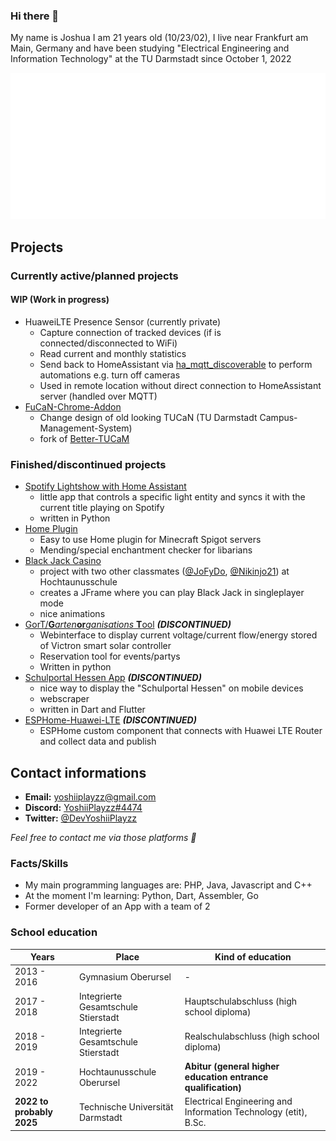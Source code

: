 ### Hi there 👋
My name is Joshua
I am 21 years old (10/23/02),
I live near Frankfurt am Main, Germany and have been studying "Electrical Engineering and Information Technology" at the TU Darmstadt since October 1, 2022

![Metrics](https://github.com/YoshiiPlayzz/YoshiiPlayzz/blob/main/metrics.classic.svg)

## Projects


### Currently active/planned projects


#### __WIP__ (Work in progress)
* HuaweiLTE Presence Sensor (currently private)
  * Capture connection of tracked devices (if is connected/disconnected to WiFi)
  * Read current and monthly statistics
  * Send back to HomeAssistant via [ha_mqtt_discoverable](https://github.com/unixorn/ha-mqtt-discoverable) to perform automations e.g. turn off cameras
  * Used in remote location without direct connection to HomeAssistant server (handled over MQTT)
* [FuCaN-Chrome-Addon](https://github.com/YoshiiPlayzz/FUCaN-Chromium-Addon)
  * Change design of old looking TUCaN (TU Darmstadt Campus-Management-System)
  * fork of [Better-TUCaM](https://github.com/JonasEmrich/Better-TUCaN)


### Finished/discontinued projects 
* [Spotify Lightshow with Home Assistant](https://github.com/YoshiiPlayzz/spotify_light_show)
  * little app that controls a specific light entity and syncs it with the current title playing on Spotify
  * written in Python
* [Home Plugin](https://github.com/YoshiiPlayzz/HomePlugin)
  * Easy to use Home plugin for Minecraft Spigot servers
  * Mending/special enchantment checker for libarians
* [Black Jack Casino](https://github.com/YoshiiPlayzz/BlackJack_Casino)
  * project with two other classmates ([@JoFyDo](https://github.com/JoFyDo), [@Nikinjo21](https://github.com/Nikinjo21)) at Hochtaunusschule
  * creates a JFrame where you can play Black Jack in singleplayer mode
  * nice animations
* [GorT/**G***arten***or***ganisations* **T**ool](https://github.com/YoshiiPlayzz/GorT)  ***(DISCONTINUED)***
  * Webinterface to display current voltage/current flow/energy stored of Victron smart solar controller
  * Reservation tool for events/partys 
  * Written in python
* [Schulportal Hessen App](https://github.com/Schulportal-Hessen-App/Schulportal-Hessen-App) ***(DISCONTINUED)***
  * nice way to display the "Schulportal Hessen" on mobile devices
  * webscraper
  * written in Dart and Flutter
* [ESPHome-Huawei-LTE](https://github.com/YoshiiPlayzz/ESPHome-Huawei-LTE) ***(DISCONTINUED)***
  * ESPHome custom component that connects with Huawei LTE Router and collect data and publish

## Contact informations
* **Email:** [yoshiiplayzz@gmail.com](mailto:yoshiiplayzz@gmail.com?subject=Github%20Contact) 
* **Discord:** [YoshiiPlayzz#4474](https://discord.com/users/274996932177428481)
* **Twitter:** [@DevYoshiiPlayzz](https://twitter.com/DevYoshiiPlayzz)

*Feel free to contact me via those platforms 🙂*



### Facts/Skills

* My main programming languages are: PHP, Java, Javascript and C++
* At the moment I'm learning: Python, Dart, Assembler, Go
* Former developer of an App with a team of 2


### School education

| Years         |  Place                              | Kind of education
|---------------|-------------------------------------|--------------------
| 2013 - 2016 | Gymnasium Oberursel | -
| 2017 - 2018 | Integrierte Gesamtschule Stierstadt | Hauptschulabschluss (high school diploma)
| 2018 - 2019 | Integrierte Gesamtschule Stierstadt | Realschulabschluss (high school diploma)
| 2019 - 2022 | Hochtaunusschule Oberursel  	      | **Abitur (general higher education entrance qualification)**
| **2022 to probably 2025**    | Technische Universität Darmstadt    |  Electrical Engineering and Information Technology (etit), B.Sc.






